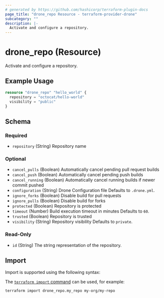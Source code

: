 ```yaml
---
# generated by https://github.com/hashicorp/terraform-plugin-docs
page_title: "drone_repo Resource - terraform-provider-drone"
subcategory: ""
description: |-
  Activate and configure a repository.
---
```


# drone_repo (Resource)

Activate and configure a repository.

## Example Usage

```terraform
resource "drone_repo" "hello_world" {
  repository = "octocat/hello-world"
  visibility = "public"
}
```

<!-- schema generated by tfplugindocs -->
## Schema

### Required

- `repository` (String) Repository name

### Optional

- `cancel_pulls` (Boolean) Automatically cancel pending pull request builds
- `cancel_push` (Boolean) Automatically cancel pending push builds
- `cancel_running` (Boolean) Automatically cancel running builds if newer commit pushed
- `configuration` (String) Drone Configuration file Defaults to `.drone.yml`.
- `ignore_forks` (Boolean) Disable build for pull requests
- `ignore_pulls` (Boolean) Disable build for forks
- `protected` (Boolean) Repository is protected
- `timeout` (Number) Build execution timeout in minutes Defaults to `60`.
- `trusted` (Boolean) Repository is trusted
- `visibility` (String) Repository visibility Defaults to `private`.

### Read-Only

- `id` (String) The string representation of the repository.

## Import

Import is supported using the following syntax:

The [`terraform import` command](https://developer.hashicorp.com/terraform/cli/commands/import) can be used, for example:

```shell
terraform import drone_repo.my_repo my-org/my-repo
```

